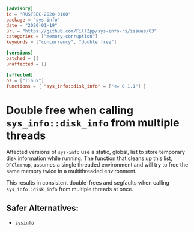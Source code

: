 ```toml
[advisory]
id = "RUSTSEC-2020-0100"
package = "sys-info"
date = "2020-01-19"
url = "https://github.com/FillZpp/sys-info-rs/issues/63"
categories = ["memory-corruption"]
keywords = ["concurrency", "double free"]

[versions]
patched = []
unaffected = []

[affected]
os = ["linux"]
functions = { "sys_info::disk_info" = ["<= 0.1.1"] }
```

# Double free when calling `sys_info::disk_info` from multiple threads

Affected versions of `sys-info` use a static, global, list to store temporary disk information while running. The function that cleans up this list,
`DFCleanup`, assumes a single threaded environment and will try to free the same memory twice in a multithreaded environment.

This results in consistent double-frees and segfaults when calling `sys_info::disk_info` from multiple threads at once.

## Safer Alternatives:
 - [`sysinfo`](https://crates.io/crates/sysinfo)
